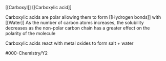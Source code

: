 [[Carboxyl]]
[[Carboxylic acid]]


Carboxylic acids are polar allowing them to form [[Hydrogen bonds]] with [[Water]]
As the number of carbon atoms increases, the solubility decreases as the non-polar carbon chain has a greater effect on the polarity of the molecule

Carboxylic acids react with metal oxides to form salt + water

#000-Chemistry/Y2